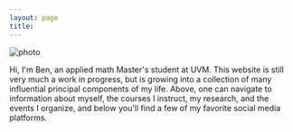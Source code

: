```yaml
---
layout: page
title:  
---
```


![photo](https://scontent-iad3-1.xx.fbcdn.net/v/t1.0-9/18034215_1330621637013624_6296963631498004505_n.jpg?oh=e05b0606379d62b137e568d4ebfca0fa&oe=5A601CB0)

Hi, I'm Ben, an applied math Master's student at UVM. This website is still very much a work in progress, but is growing into a collection of many influential principal components of my life. Above, one can navigate to information about myself, the courses I instruct, my research, and the events I organize, and below you'll find a few of my favorite social media platforms.
